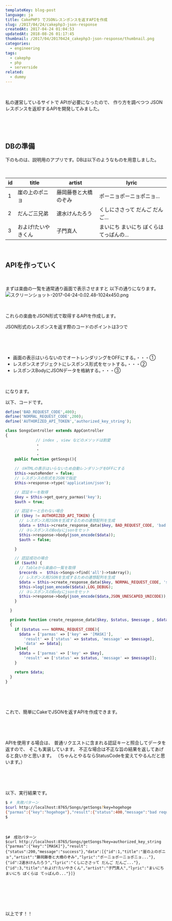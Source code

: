 ```yaml
---
templateKey: blog-post
language: ja
title: CakePHP3 でJSONレスンポンスを返すAPIを作成
slug: /2017/04/24/cakephp3-json-response
createdAt: 2017-04-24 01:04:53
updatedAt: 2018-08-26 01:17:45
thumbnail: /2017/04/20170424_cakephp3-json-response/thumbnail.png
categories:
  - engineering
tags:
  - cakephp
  - php
  - serverside
related:
  - dummy
---
```


&nbsp;

私の運営しているサイトで
APIが必要になったので、
作り方を調べつつ
JSONレスポンスを返却するAPIを開発してみました。

&nbsp;

<div class="adsense"></div>

&nbsp;
<h2 class="chapter">DBの準備</h2>
下のものは、説明用のアプリです。DBは以下のようなものを用意しました。

&nbsp;

<table>
<thead>
<tr>
<th>id</th>
<th>title</th>
<th>artist</th>
<th>lyric</th>
</tr>
</thead>
<tbody>
<tr>
<td>1</td>
<td>崖の上のポニョ</td>
<td>藤岡藤巻と大橋のぞみ</td>
<td>ポーニョポーニョポニョ...</td>
</tr>
<tr>
<td>2</td>
<td>だんご三兄弟</td>
<td>速水けんたろう</td>
<td>くしにささって だんご だんご...</td>
</tr>
<tr>
<td>3</td>
<td>およげ!たいやきくん</td>
<td>子門真人</td>
<td>まいにち まいにち ぼくらは てっぱんの...</td>
</tr>
</tbody>
</table>
&nbsp;
<h2 class="chapter">APIを作っていく</h2>
&nbsp;

まずは楽曲の一覧を通常通り画面で表示させますと
以下の通りになります。
<img class="post-image" src="https://statics.ver-1-0.xyz/uploads/2017/04/20170424_cakephp3-json-response/スクリーンショット-2017-04-24-0.02.48-1024x450.png" alt="スクリーンショット-2017-04-24-0.02.48-1024x450.png"/>

&nbsp;

これらの楽曲をJSON形式で取得するAPIを作成します。

JSON形式のレスポンスを返す際のコードのポイントは3つで

&nbsp;

&nbsp;
<ul>
 	<li>
画面の表示はいらないのでオートレンダリングをOFFにする。・・・①
</li>
 	<li>
レスポンスオブジェクトにレスポンス形式をセットする。・・・②
</li>
 	<li>
レスポンスBodyにJSONデータを格納する。・・・③
</li>
</ul>
&nbsp;

になります。

以下、コードです。
```php
define('BAD_REQUEST_CODE',400);
define('NORMAL_REQUEST_CODE',200);
define('AUTHORIZED_API_TOKEN','authorized_key_string');

class SongsController extends AppController
{
　　　　　　　　// index , view などのメソッドは割愛
　　　　　　　　・
　　　　　　　　・
　　　　　　　　・
    public function getSongs(){

    // ①HTMLの表示はいらないため自動レンダリングをOFFにする
    $this->autoRender = false;
    // レスポンスの形式をJSONで指定
    $this->response->type('application/json');

    // 認証キーを取得
    $key = $this->get_query_parmas('key');
    $auth = true;

    // 認証キーと合わない場合
    if ($key != AUTHORIZED_API_TOKEN) {
      // レスポンス用JSONを生成するための連想配列を生成
      $data = $this->create_response_data($key, BAD_REQUEST_CODE, 'bad request');
      // ③レスポンスのBodyにjsonをセット
      $this->response->body(json_encode($data));
      $auth = false;

    }

    // 認証成功の場合
    if ($auth) {
      // Tableから楽曲の一覧を取得
      $records =  $this->Songs->find('all')->toArray();
      // レスポンス用JSONを生成するための連想配列を生成
      $data = $this->create_response_data($key, NORMAL_REQUEST_CODE, 'success' , $records);
      $this->log(json_encode($data),LOG_DEBUG);
      // ③レスポンスのBodyにjsonをセット
      $this->response->body(json_encode($data,JSON_UNESCAPED_UNICODE));
    }

  }

  private function create_response_data($key, $status, $message , $data = null)
  {
    if ($status === NORMAL_REQUEST_CODE){
      $data = ['parmas' => ['key' => '[MASK]'],
        'result' => ['status' => $status, 'message' => $message],
        'data' => $data];
    }else{
      $data = ['parmas' => ['key' => $key],
        'result' => ['status' => $status, 'message' => $message]];
    }

    return $data;
  }
}

```
&nbsp;

&nbsp;

これで、簡単にCakeでJSONを返すAPIを作成できます。

&nbsp;

&nbsp;

APIを使用する場合は、
普通リクエストに含まれる認証キーと照合してデータを
返すので、
そこも実装しています。
不正な場合は不正な旨の結果を返してあげると良いかと思います。
（ちゃんとやるならStatusCodeを変えてやるんだと思います。）

&nbsp;


&nbsp;

以下、実行結果です。
```bash
$ #　失敗パターン
$curl http://localhost:8765/Songs/getSongs?key=hogehoge
{"parmas":{"key":"hogehoge"},"result":{"status":400,"message":"bad request"}}
$
```
&nbsp;
```
$#　成功パターン
$curl http://localhost:8765/Songs/getSongs?key=authorized_key_string
{"parmas":{"key":"[MASK]"},"result":{"status":200,"message":"success"},"data":[{"id":1,"title":"崖の上のポニョ","artist":"藤岡藤巻と大橋のぞみ","lyric":"ポーニョポーニョポニョ..."},{"id":2速水けんたろう","lyric":"くしにささって だんご だんご..."},{"id":3,"title":"およげ!たいやきくん","artist":"子門真人","lyric":"まいにち まいにち ぼくらは てっぱんの..."}]}

```
&nbsp;

&nbsp;

&nbsp;

以上です！！

